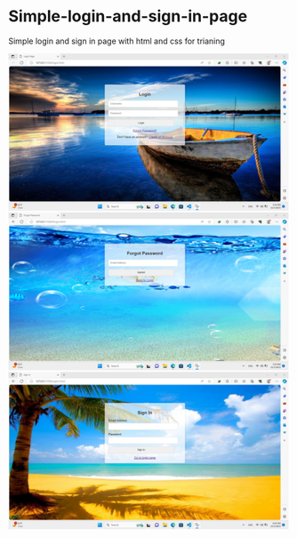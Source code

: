 # Simple-login-and-sign-in-page
Simple login and sign in page with html and css for trianing


<img src="https://github.com/AHGh1386/Simple-login-and-sign-in-page/blob/main/images/Screenshot%202023-11-03%20175941.png">
<img src="https://github.com/AHGh1386/Simple-login-and-sign-in-page/blob/main/images/Screenshot%202023-11-03%20175959.png">
<img src="https://github.com/AHGh1386/Simple-login-and-sign-in-page/blob/main/images/Screenshot%202023-11-03%20180009.png">
